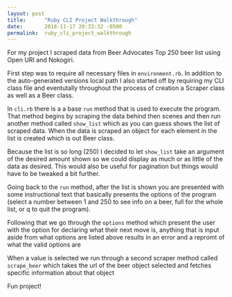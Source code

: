```yaml
---
layout: post
title:      "Ruby CLI Project Walkthrough"
date:       2018-11-17 20:33:32 -0500
permalink:  ruby_cli_project_walkthrough
---
```


For my project I scraped data from Beer Advocates Top 250 beer list using Open URI and Nokogiri.

First step was to require all necessary files in `environment.rb`. In addition to the auto-generated versions local path I also started off by requiring my CLI class file and eventutally throughout the process of creation a Scraper class as well as a Beer class.

In `cli.rb` there is a a base `run` method that is used to execute the program. That method begins by scraping the data behind then scenes and then run another method called `show_list` which as you can guess shows the list of scraped data. When the data is scraped an object for each element in the list is created which is out Beer class.

Because the list is so long (250) I decided to let `show_list` take an argument of the desired amount shown so we could display as much or as little of the data as desired. This would also be useful for pagination but things would have to be tweaked a bit further.

Going back to the `run` method, after the list is shown you are presented with some instructional text that basically presents the options of the program (select a number between 1 and 250 to see info on a beer, full for the whole list, or q to quit the program). 

Following that we go through the `options` method which present the user with the option for declaring what their next move is, anything that is input aside from what options are listed above results in an error and a repromt of what the valid options are

When a value is selected we run through a second scraper method called `scrape_beer` which takes the url of the beer object selected and fetches specific information about that object

Fun project!
